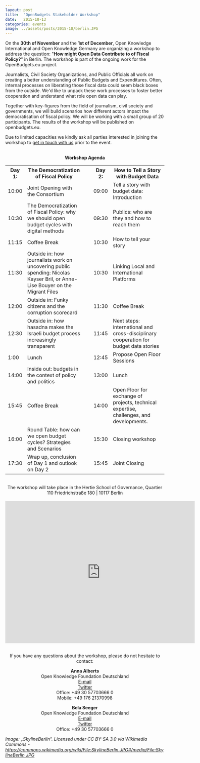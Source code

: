 ```yaml
---
layout: post
title:  "OpenBudgets Stakeholder Workshop"
date:   2015-10-13
categories: events
image: ../assets/posts/2015-10/berlin.JPG
---
```

On the **30th of November** and the **1st of December**, Open Knowledge International and Open Knowledge Germany are organizing a workshop to address the question: "**How might Open Data Contribute to of Fiscal Policy?**" in Berlin. The workshop is part of the ongoing work for the OpenBudgets.eu project. 

Journalists, Civil Society Organizations, and Public Officials all work on creating a better understanding of Public Budgets and Expenditures. Often, internal processes on liberating those fiscal data could seem black boxes from the outside. We'd like to unpack these work processes to foster better cooperation and understand what role open data can play. 

Together with key-figures from the field of journalism, civil society and governments, we will build scenarios how different actors impact the democratisation of fiscal policy. We will be working with a small group of 20 participants. The results of the workshop will be published on openbudgets.eu. 

Due to limited capacities we kindly ask all parties interested in joining the workshop to <a href="mailto:anna.alberts@okfn.de">get in touch with us</a> prior to the event. 


<br>

<center><b>Workshop Agenda</b></center>

<table class="blog-table">
<col width="60">
<col width="300">
<col width="50">
<col width="60">
<col width="300">


<th>Day 1:</th>
<th>The Democratization of Fiscal Policy</th>
<th></th>
<th>Day 2:</th>
<th>How to Tell a Story with Budget Data</th>

<tr>

<td>10:00</td>
<td>Joint Opening with the Consortium</td>
<td></td>
<td>09:00</td>
<td>Tell a story with budget data: Introduction</td>
</tr>

<tr>
<td>10:30</td>
<td>The Democratization of Fiscal Policy: why we should open budget cycles with digital methods</td>
<td></td>
<td>09:30</td>
<td>Publics: who are they and how to reach them</td>
</tr>

<tr>
<td>11:15</td>
<td>Coffee Break</td>
<td></td>
<td>10:30</td>
<td>How to tell your story</td>
</tr>

<tr>
<td>11:30</td>
<td>Outside in: how journalists work on uncovering public spending: Nicolas Kayser Bril, or Anne-Lise Bouyer on the Migrant Files</td>
<td></td>
<td>10:30</td>
<td>
Linking Local and International Platforms
</td>
</tr>

<tr>
<td>12:00</td>
<td>Outside in: Funky citizens and the corruption scorecard</td>
<td></td>
<td>11:30</td>
<td>Coffee Break</td>
</tr>

<tr>
<td>12:30</td>
<td>Outside in: how hasadna makes the Israeli budget process increasingly transparent </td>
<td></td>
<td>11:45</td>
<td>Next steps: international and cross-disciplinary cooperation for budget data stories</td>
</tr>

<tr>
<td>1:00</td>
<td>Lunch</td>
<td></td>
<td>12:45</td>
<td>Propose Open Floor Sessions</td>
</tr>

<tr>
<td>14:00</td>
<td>Inside out: budgets in the context of policy and politics</td>
<td></td>
<td>13:00</td>
<td>Lunch</td>
</tr>

<tr>
<td>15:45</td>
<td>Coffee Break</td>
<td></td>
<td>14:00</td>
<td>Open Floor for exchange of projects, technical expertise, challenges, and developments.</td>
</tr>

<tr>
<td>16:00</td>
<td>Round Table: how can we open budget cycles? Strategies and Scenarios</td>
<td></td>
<td>15:30</td>
<td>Closing workshop</td>
</tr>

<tr>
<td>17:30</td>
<td>Wrap up, conclusion of Day 1 and outlook on Day 2</td>
<td></td>
<td>15:45</td>
<td>Joint Closing</td>
</tr>

</table>


<!--<p><center><img src="{{site.baseurl}}/assets/posts/2015-10/stakeholderworkshop_timetable.png" alt="Workpackage structure"></center></p>-->

<br>

<center>The workshop will take place in the Hertie School of Governance,
Quartier 110 Friedrichstraße 180 | 10117 Berlin</center>

<br>

<center><iframe src="https://www.google.com/maps/embed?pb=!1m18!1m12!1m3!1d2428.1381615441783!2d13.387131351998411!3d52.512838679713866!2m3!1f0!2f0!3f0!3m2!1i1024!2i768!4f13.1!3m3!1m2!1s0x47a851da983e595b%3A0xb920f42d7f8ae632!2sHertie+School+of+Governance!5e0!3m2!1sde!2sde!4v1445419716339" width="600" height="450" frameborder="0" style="border:0" allowfullscreen></iframe></center>

<br>

<center><p>If you have any questions about the workshop, please do not hesitate to contact:</p>

<p><b>Anna Alberts</b> <br>
Open Knowledge Foundation Deutschland <br>
<a href="mailto:anna.alberts@okfn.de">E-mail</a> <br>
<a href="https://twitter.com/Anna_Alberts">Twitter</a><br>
Office: +49 30 57703666 0 <br>
Mobile: +49 176 21370998</p>

<p><b>Bela Seeger</b> <br>
Open Knowledge Foundation Deutschland <br>
<a href="mailto:bela.seeger@okfn.de">E-mail</a> <br>
<a href="https://twitter.com/belaseeger">Twitter</a><br>
Office: +49 30 57703666 0</p>
</center>

<i>Image: „SkylineBerlin“. Licensed under CC BY-SA 3.0 via Wikimedia Commons - https://commons.wikimedia.org/wiki/File:SkylineBerlin.JPG#/media/File:SkylineBerlin.JPG</i>
